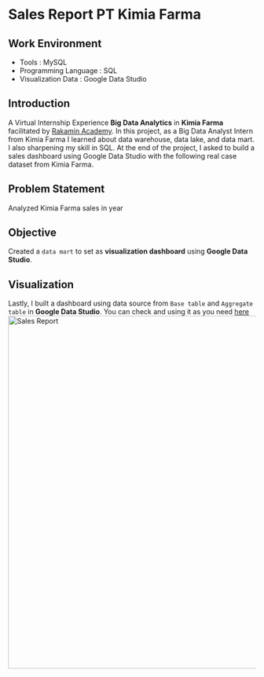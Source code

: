 # Sales Report PT Kimia Farma
## Work Environment
- Tools : MySQL
- Programming Language : SQL
- Visualization Data : Google Data Studio
## Introduction
A Virtual Internship Experience **Big Data Analytics** in **Kimia Farma** facilitated by [Rakamin Academy](https://www.rakamin.com/). In this project, as a Big Data Analyst Intern from Kimia Farma I learned about data warehouse, data lake, and data mart. I also sharpening my skill in SQL. At the end of the project, I asked to build a sales dashboard using Google Data Studio with the following real case dataset from Kimia Farma.
## Problem Statement
Analyzed Kimia Farma sales in year
## Objective
Created a `data mart` to set as **visualization dashboard** using **Google Data Studio**.
## Visualization
Lastly, I built a dashboard using data source from `Base table` and `Aggregate table` in **Google Data Studio**. You can check and using it as you need [here](https://s.id/1nPsP)
<img width="719" alt="Sales Report" src="https://user-images.githubusercontent.com/101625417/207917972-cba72268-7572-4ea5-a8ac-effb7f549a59.png">
